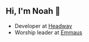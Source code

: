 ## Hi, I'm Noah 👋

<!-- Header image / photo
  See:
  - https://github.com/M0nica
  - https://github.com/donavon
-->

- Developer at [Headway](https://headway.io)
- Worship leader at [Emmaus](https://emmauswbl.com)

<!--
**noahsettersten/noahsettersten** is a ✨ _special_ ✨ repository because its `README.md` (this file) appears on your GitHub profile.

Here are some ideas to get you started:

- 🔭 I’m currently working on ...
- 🌱 I’m currently learning ...
- 🤔 I’m looking for help with ...
- ⚡ Fun fact: ...
-->

<!--
Find me around the web 🌎:
    Learning in public on Twitch or monica.dev 📹 ✍🏾
    Tinkering with interactions on Codepen 🏓
    Sharing updates on LinkedIn 💼
-->




<!-- Show latest releases, blogs, TILs: https://github.com/simonw -->
<!-- Show status badges: https://github.com/terrytangyuan -->
